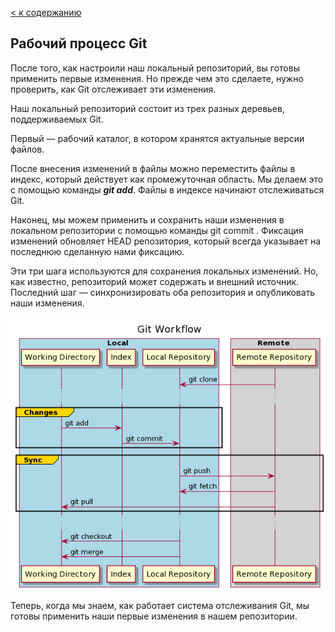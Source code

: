 [< к содержанию](./readme.md)

## Рабочий процесс Git

После того, как  настроили наш локальный репозиторий, вы готовы применить первые изменения. Но прежде чем это сделаете, нужно проверить, как Git отслеживает эти изменения.

Наш локальный репозиторий состоит из трех разных деревьев, поддерживаемых Git.

Первый — рабочий каталог, в котором хранятся актуальные версии файлов.

После внесения изменений в файлы можно переместить файлы в индекс, который действует как промежуточная область. Мы делаем это с помощью команды ***git add***. Файлы в индексе начинают отслеживаться Git.

Наконец, мы можем применить и сохранить наши изменения в локальном репозитории с помощью команды git commit . Фиксация изменений обновляет HEAD репозитория, который всегда указывает на последнюю сделанную нами фиксацию.

Эти три шага используются для сохранения локальных изменений. Но, как известно, репозиторий может содержать и внешний источник. Последний шаг — синхронизировать оба репозитория и опубликовать наши изменения.
 
![GIT Workflow](./git_workflow.png)

Теперь, когда мы знаем, как работает система отслеживания Git, мы готовы применить наши первые изменения в нашем репозитории.